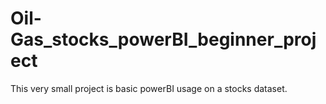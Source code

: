 # Oil-Gas_stocks_powerBI_beginner_project
This very small project is basic powerBI usage on a stocks dataset.
